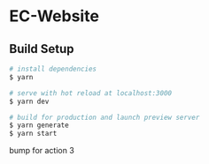 # EC-Website

## Build Setup

```bash
# install dependencies
$ yarn

# serve with hot reload at localhost:3000
$ yarn dev

# build for production and launch preview server
$ yarn generate
$ yarn start
```

bump for action 3
